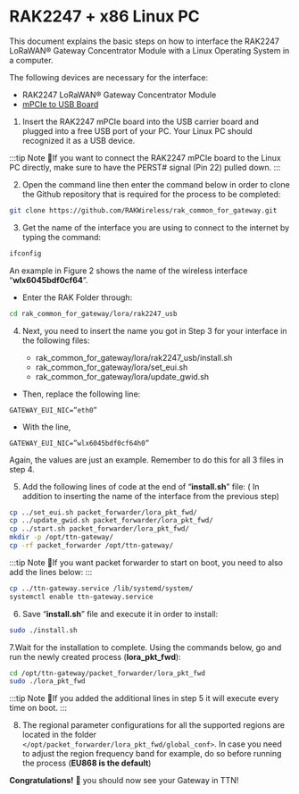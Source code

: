 # RAK2247 + x86 Linux PC
This document explains the basic steps on how to interface the RAK2247 LoRaWAN® Gateway Concentrator Module with a Linux Operating System in a computer.

The following devices are necessary for the interface:
* RAK2247 LoRaWAN® Gateway Concentrator Module
* [mPCIe to USB Board](https://store.rakwireless.com/products/mpcie-to-usb-board)

1. Insert the RAK2247 mPCIe board into the USB carrier board and plugged into a free USB port of your PC. Your Linux PC should recognized it as a USB device.

:::tip Note
:pencil:If you want to connect the RAK2247 mPCIe board to the Linux PC directly, make sure to have the PERST# signal (Pin 22) pulled down.
:::

<Cimg src="/assets/images/quick-start-guide/rak2247/3.rak2247+linuxpc/rak2247pcie.jpg" width="75%" figure_number = "1" caption="RAK2247 LoRaWAN® Gateway Concentrator Module to a PCIe-to-USB board"/>

2. Open the command line then enter the command below in order to clone the Github repository that is required for the process to be completed:

```sh
git clone https://github.com/RAKWireless/rak_common_for_gateway.git
```

3. Get the name of the interface you are using to connect to the internet by typing the command:

```sh
ifconfig
```

An example in Figure 2 shows the name of the wireless interface “**wlx6045bdf0cf64**”.

<Cimg src="/assets/images/quick-start-guide/rak2247/3.rak2247+linuxpc/networkname.jpg" width="75%" figure_number = "2" caption="Network Interface Name"/>

* Enter the RAK Folder through:

```sh
cd rak_common_for_gateway/lora/rak2247_usb
```

4. Next, you need to insert the name you got in Step 3 for your interface in the following files:

    * rak_common_for_gateway/lora/rak2247_usb/install.sh
    * rak_common_for_gateway/lora/set_eui.sh
    * rak_common_for_gateway/lora/update_gwid.sh
* Then, replace the following line:

```
GATEWAY_EUI_NIC=”eth0”
```

* With the line,

```
GATEWAY_EUI_NIC=”wlx6045bdf0cf64h0”
```

Again, the values are just an example. Remember to do this for all 3 files in step 4.

5. Add the following lines of code at the end of “**install.sh**” file: ( In addition to inserting the name of the interface from the previous step)

```sh
cp ../set_eui.sh packet_forwarder/lora_pkt_fwd/
cp ../update_gwid.sh packet_forwarder/lora_pkt_fwd/
cp ../start.sh packet_forwarder/lora_pkt_fwd/
mkdir -p /opt/ttn-gateway/
cp -rf packet_forwarder /opt/ttn-gateway/
```

:::tip Note
:pencil:If you want packet forwarder to start on boot, you need to also add the lines below:
:::

```sh
cp ../ttn-gateway.service /lib/systemd/system/
systemctl enable ttn-gateway.service
```

6. Save “**install.sh**” file and execute it in order to install:

```sh
sudo ./install.sh
```

7.Wait for the installation to complete. Using the commands below, go and run the newly created process (**lora_pkt_fwd**):

```sh
cd /opt/ttn-gateway/packet_forwarder/lora_pkt_fwd 
sudo ./lora_pkt_fwd
```
:::tip Note
:pencil:If you added the additional lines in step 5 it will execute every time on boot.
:::

8. The regional parameter configurations for all the supported regions are located in the folder `</opt/packet_forwarder/lora_pkt_fwd/global_conf>`. In case you need to adjust the region frequency band for example, do so before running the process (**EU868 is the default**)

**Congratulations!** :tada: you should now see your Gateway in TTN!